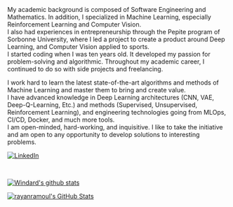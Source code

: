<div>
My academic background is composed of Software Engineering and Mathematics. In addition, I specialized in Machine Learning, especially Reinforcement Learning and Computer Vision.<br>
I also had experiences in entrepreneurship through the Pepite program of Sorbonne University, where I led a project to create a product around Deep Learning, and Computer Vision applied to sports. <br>
I started coding when I was ten years old. It developed my passion for problem-solving and algorithmic. Throughout my academic career, I continued to do so with side projects and freelancing.<br>

I work hard to learn the latest state-of-the-art algorithms and methods of Machine Learning and master them to bring and create value.<br>
I have advanced knowledge in Deep Learning architectures (CNN, VAE, Deep-Q-Learning, Etc.) and methods (Supervised, Unsupervised, Reinforcement Learning), and engineering technologies going from MLOps, CI/CD, Docker, and much more tools.<br>
I am open-minded, hard-working, and inquisitive. I like to take the initiative and am open to any opportunity to develop solutions to interesting problems.<br>

</div>

<p>
  <a href="https://www.linkedin.com/in/rayan-samy-ramoul-6ab640134/" target="_blank"><img align="center" alt="LinkedIn" src="https://img.shields.io/badge/LinkedIn-blue?logo=linkedin&style=for-the-badge"/></a>
</p>
<br>

[![Windard's github stats](https://github-readme-stats.vercel.app/api?username=rayansamy&show_icons=true)](https://github.com/rayanramoul)

<p>
  <a href="https://github.com/rayanramoul">
  <img align="center" src="https://github-readme-stats.vercel.app/api/top-langs/?username=rayansamy&langs_count=10&hide=html,css,roff&theme=nord&layout=compact" alt="rayanramoul's GitHub Stats"/>
</a></p>
</p>
